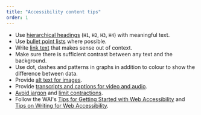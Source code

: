 ```yaml
---
title: "Accessibility content tips"
order: 1
---
```


- Use [hierarchical headings](/content-structure/#headings-subheadings) (`H1`, `H2`, `H3`, `H4`) with meaningful text.
- Use [bullet point lists](/content-structure#bullet-point-lists) where possible.
- Write [link text](/content-structure#hyperlinks) that makes sense out of context.
- Make sure there is sufficient contrast between any text and the background.
- Use dot, dashes and patterns in graphs in addition to colour to show the difference between data.
- Provide [alt text for images](#images-alt-text).
- Provide [transcripts and captions for video and audio](content-types/#video).
- [Avoid jargon](/writing-style#plain-english) and [limit contractions](/writing-style#voice).
- Follow the WAI's <a href="https://www.w3.org/WAI/gettingstarted/tips/" rel="external">Tips for Getting Started with Web Accessibility</a> and <a href="https://www.w3.org/WAI/gettingstarted/tips/writing.html" rel="external">Tips on Writing for Web Accessibility</a>.
